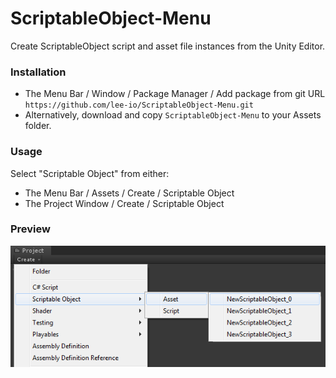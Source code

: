 # ScriptableObject-Menu
Create ScriptableObject script and asset file instances from the Unity Editor.

### Installation

- The Menu Bar / Window / Package Manager / Add package from git URL `https://github.com/lee-io/ScriptableObject-Menu.git`
- Alternatively, download and copy `ScriptableObject-Menu` to your Assets folder.

### Usage

Select "Scriptable Object" from either:

- The Menu Bar / Assets / Create / Scriptable Object
- The Project Window / Create / Scriptable Object

### Preview
![picture alt](https://raw.githubusercontent.com/lee-io/ScriptableObject-Menu/master/preview.png)
